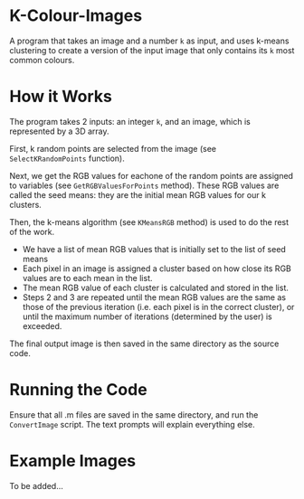 # K-Colour-Images
A program that takes an image and a number `k` as input, and uses k-means clustering to create a version of the input image that only contains its `k` most common colours.



# How it Works
The program takes 2 inputs: an integer `k`, and an image, which is represented by a 3D array.

First, k random points are selected from the image (see `SelectKRandomPoints` function).

Next, we get the RGB values for eachone of the random points are assigned to variables (see `GetRGBValuesForPoints` method). These RGB values are called the seed means: they are the initial mean RGB values for our k clusters.

Then, the k-means algorithm (see `KMeansRGB` method) is used to  do the rest of the work.
* We have a list of mean RGB values that is initially set to the list of seed means
* Each pixel in an image is assigned a cluster based on how close its RGB values are to each mean in the list.
* The mean RGB value of each cluster is calculated and stored in the list.
* Steps 2 and 3 are repeated until the mean RGB values are the same as those of the previous iteration (i.e. each pixel is in the correct cluster), or until the maximum number of iterations (determined by the user) is exceeded.

The final output image is then saved in the same directory as the source code.



# Running the Code
Ensure that all .m files are saved in the same directory, and run the `ConvertImage` script. The text prompts will explain everything else.


# Example Images
To be added...
